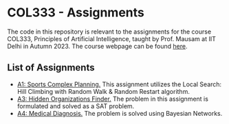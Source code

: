 # COL333 - Assignments

The code in this repository is relevant to the assignments for the course COL333, Principles of Artificial Intelligence, taught by Prof. Mausam at IIT Delhi in Autumn 2023. The course webpage can be found [here](https://www.cse.iitd.ac.in/~mausam/courses/col333/autumn2023/).

## List of Assignments

- [A1: Sports Complex Planning.](A1/) This assignment utilizes the Local Search: Hill Climbing with Random Walk & Random Restart algorithm.
- [A3: Hidden Organizations Finder.](A3/) The problem in this assignment is formulated and solved as a SAT problem.
- [A4: Medical Diagnosis.](A4/) The problem is solved using Bayesian Networks.
